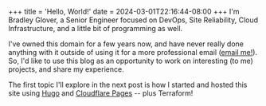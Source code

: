 +++
title = 'Hello, World!'
date = 2024-03-01T22:16:44-08:00
+++
I'm Bradley Glover, a Senior Engineer focused on DevOps, Site Reliability, Cloud Infrastructure, and a little bit of programming as well.

I've owned this domain for a few years now, and have never really done anything with it outside of using it for a more professional email ([email me!](mailto:bradley@bradleyglover.com)).
So, I'd like to use this blog as an opportunity to work on interesting (to me) projects, and share my experience.

The first topic I'll explore in the next post is how I started and hosted this site using [Hugo](https://gohugo.io/) and [Cloudflare Pages](https://pages.cloudflare.com/) -- plus Terraform!
